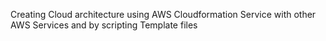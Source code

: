 Creating Cloud architecture using AWS Cloudformation Service with other AWS Services and by scripting Template files